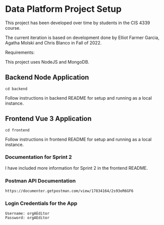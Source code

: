 # Data Platform Project Setup

This project has been developed over time by students in the CIS 4339 course.

The current iteration is based on development done by Elliot Farmer Garcia, Agatha	Molski and Chris	Blanco in Fall of 2022.

Requirements:

This project uses NodeJS and MongoDB.

## Backend Node Application
```
cd backend
```
Follow instructions in backend README for setup and running as a local instance.

## Frontend Vue 3 Application
```
cd frontend
```
Follow instructions in frontend README for setup and running as a local instance.

### Documentation for Sprint 2

I have included more information for Sprint 2 in the frontend README.

### Postman API Documentation
```
https://documenter.getpostman.com/view/17834164/2s93eR6GF6
```

### Login Credentials for the App
```
Username: orgAEditor
Password: orgAEditor
```
